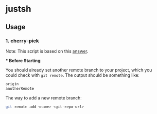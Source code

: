 # justsh

## Usage

### 1. cherry-pick

Note: This script is based on this [answer](https://stackoverflow.com/questions/9229301/git-cherry-pick-says-38c74d-is-a-merge-but-no-m-option-was-given/36989757#36989757).

**\* Before Starting**

You should already set another remote branch to your project, which you could check with `git remote`. The output should be something like:

``` bash
origin
anotherRemote
```

The way to add a new remote branch:

``` bash
git remote add <name> <git-repo-url>
```
